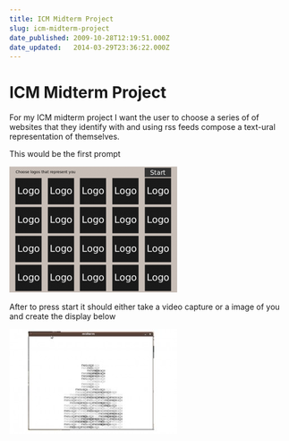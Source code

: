 ```yaml
---
title: ICM Midterm Project
slug: icm-midterm-project
date_published: 2009-10-28T12:19:51.000Z
date_updated:   2014-03-29T23:36:22.000Z
---
```


# ICM Midterm Project

For my ICM midterm project I want the user to choose a series of of websites that they identify with and using rss feeds compose a text-ural representation of themselves.

This would be the first prompt

![firstpage](uploads/firstpage-300x225.png)

After to press start it should either take a video capture or a image of you and create the display below

![output](uploads/output-300x187.jpg)
